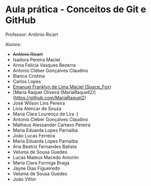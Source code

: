 # Aula prática - Conceitos de Git e GitHub

Professor: Antônio Ricart

Alunos:
- ~~Antônio Ricart~~
- Isadora Pereira Maciel
- Anna Felícia Vasques Bezerra  
- Antonio Cleber Gonçalves Claudino
- Bianca Cristina
- Carlos Lopes
- [Emanuel Franklyn de Lima Maciel (Space_Fox)](https://github.com/emanuelfranklyn)
- [Maria Raquel Oliveira (MariaRaquell2)] (https://github.com/MariaRaquel2)
- José Wilson Lins Pereira
- Livia Alencar de Souza
- Maria Clara Lourenço de Lira :)
- Antonio Cleber Gonçalves Claudino
- Matheus Alessander Cartaxo Pereira
- Maria Eduarda Lopes Parnaiba 
- João Lucas Ferreira
- Maria Eduarda Lopes Parnaiba
- Ana Beatriz Fernandes Batista 
- Veluma de Sousa Guedes
- Lucas Mateus Macedo Amorim
- Maria Clara Formiga Braga
- Jayne Dias Figueiredo
- Veluma de Sousa Guedes
- João Vittor 

